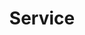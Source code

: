 ---
title: "Service"
description: "We are the best web solutions company which provides digital & creative solutions"
bg_image: "images/portfolio.jpg"
layout: "service"
draft: false

########################### about service #############################
about:
  enable : true
  title : "Creative UX/UI Design Agency"
  content : "Lorem ipsum dolor sit amet, consectetur adipisicing elit. Voluptate soluta corporis odit, optio
          cum! Accusantium numquam ab, natus excepturi architecto earum ipsa aliquam, illum, omnis rerum, eveniet
          officia nihil. Eum quod iure nulla, soluta architecto distinctio. Nesciunt odio ullam expedita, neque fugit
          maiores sunt perferendis placeat autem animi, nihil quis suscipit quibusdam ut reiciendis doloribus natus nemo
          id quod illum aut culpa perspiciatis consequuntur tempore? Facilis nam vitae iure quisquam eius harum
          consequatur sapiente assumenda, officia voluptas quas numquam placeat, alias molestias nisi laudantium
          nesciunt perspiciatis suscipit hic voluptate corporis id distinctio earum. Dolor reprehenderit fuga dolore
          officia adipisci neque!"
  image : "images/company/company-group-pic.jpg"


########################## featured service ############################
featured_service:
  enable : true
  service_item:
    # featured service item loop
    - name : "Interface Design"
      icon : "ion-erlenmeyer-flask"
      color : "primary"
      content : "Lorem ipsum dolor sit amet, consectetur adipisicing elit. Saepe enim impedit repudiandae omnis est temporibus."
      
    # featured service item loop
    - name : "Product Branding"
      icon : "ion-leaf"
      color : "primary-dark"
      content : "Lorem ipsum dolor sit amet, consectetur adipisicing elit. Saepe enim impedit repudiandae omnis est temporibus."
      
    # featured service item loop
    - name : "Game Development"
      icon : "ion-lightbulb"
      color : "primary-darker"
      content : "Lorem ipsum dolor sit amet, consectetur adipisicing elit. Saepe enim impedit repudiandae omnis est temporibus."

      
############################# Service ###############################
service:
  enable : true
  title : "Our Services"
  description : "We are the best web solutions company which provides digital & creative solutions"
  service_item:
    # service item loop
    - icon : ion-compass #ionicon pack v2 : https://ionicons.com/v2/
      name: Web Design
      content: "Lorem ipsum dolor sit amet, consectetur adipisicing elit, sed do eiusmod tempor incididunt ut"

    # service item loop
    - icon : ion-coffee #ionicon pack v2 : https://ionicons.com/v2/
      name: Grpahic Dsign
      content: "Lorem ipsum dolor sit amet, consectetur adipisicing elit, sed do eiusmod tempor incididunt ut"

   # service item loop
    - icon : ion-leaf #ionicon pack v2 : https://ionicons.com/v2/
      name: Web Development
      content: "Lorem ipsum dolor sit amet, consectetur adipisicing elit, sed do eiusmod tempor incididunt ut"

    # service item loop
    - icon : ion-image #ionicon pack v2 : https://ionicons.com/v2/
      name: Web Maintenance
      content: "Lorem ipsum dolor sit amet, consectetur adipisicing elit, sed do eiusmod tempor incididunt ut"

    # service item loop
    - icon : ion-bug #ionicon pack v2 : https://ionicons.com/v2/
      name: Social Media Marketing
      content: "Lorem ipsum dolor sit amet, consectetur adipisicing elit, sed do eiusmod tempor incididunt ut"

    # service item loop
    - icon : ion-headphone #ionicon pack v2 : https://ionicons.com/v2/
      name: Search Engine Optimization
      content: "Lorem ipsum dolor sit amet, consectetur adipisicing elit, sed do eiusmod tempor incididunt ut"

    # service item loop
    - icon : ion-planet #ionicon pack v2 : https://ionicons.com/v2/
      name: Ecommerce
      content: "Lorem ipsum dolor sit amet, consectetur adipisicing elit, sed do eiusmod tempor incididunt ut"

    # service item loop
    - icon : ion-earth #ionicon pack v2 : https://ionicons.com/v2/
      name: Logo Design
      content: "Lorem ipsum dolor sit amet, consectetur adipisicing elit, sed do eiusmod tempor incididunt ut<br/>"

    # service item loop
    - icon : ion-earth #ionicon pack v2 : https://ionicons.com/v2/
      name: Web Hosting
      content: "Lorem ipsum dolor sit amet, consectetur adipisicing elit, sed do eiusmod tempor incididunt ut"
    # service item loop
    - icon : ion-earth #ionicon pack v2 : https://ionicons.com/v2/
      name: Domain Registration
      content: "Lorem ipsum dolor sit amet, consectetur adipisicing elit, sed do eiusmod tempor incididunt ut"
    # service item loop
    - icon : ion-earth #ionicon pack v2 : https://ionicons.com/v2/
      name: Content Writing
      content: "Lorem ipsum dolor sit amet, consectetur adipisicing elit, sed do eiusmod tempor incididunt ut"
    # service item loop
    - icon : ion-earth #ionicon pack v2 : https://ionicons.com/v2/
      name: Business Card
      content: "Lorem ipsum dolor sit amet, consectetur adipisicing elit, sed do eiusmod tempor incididunt ut"
    # service item loop
    - icon : ion-earth #ionicon pack v2 : https://ionicons.com/v2/
      name: E-Brochure
      content: "Lorem ipsum dolor sit amet, consectetur adipisicing elit, sed do eiusmod tempor incididunt ut"
    # service item loop
    - icon : ion-earth #ionicon pack v2 : https://ionicons.com/v2/
      name: Online Resume
      content: "Lorem ipsum dolor sit amet, consectetur adipisicing elit, sed do eiusmod tempor incididunt ut"
    # service item loop
    - icon : ion-earth #ionicon pack v2 : https://ionicons.com/v2/
      name: GSuite
      content: "Lorem ipsum dolor sit amet, consectetur adipisicing elit, sed do eiusmod tempor incididunt ut"
      
############################# call to action #################################
cta:
  enable : true
  # call to action content comes from "_index.md"
---